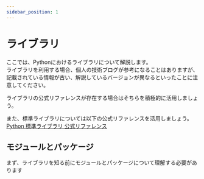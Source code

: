 ```yaml
---
sidebar_position: 1
---
```


# ライブラリ

ここでは、Pythonにおけるライブラリについて解説します。  
ライブラリを利用する場合、個人の技術ブログが参考になることはありますが、  
記載されている情報が古い、解説しているバージョンが異なるといったことに注意してください。  

ライブラリの公式リファレンスが存在する場合はそちらを積極的に活用しましょう。  

また、標準ライブラリについては以下の公式リファレンスを活用しましょう。  
[Python 標準ライブラリ 公式リファレンス](https://docs.python.org/ja/3/library/)

## モジュールとパッケージ
まず、ライブラリを知る前にモジュールとパッケージについて理解する必要があります  